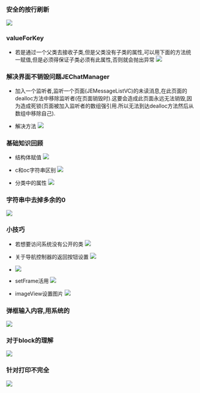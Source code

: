 ### 安全的按行刷新
![](/assets/Snip20170103_10.png)

### valueForKey

- 若是通过一个父类去接收子类,但是父类没有子类的属性,可以用下面的方法统一赋值,但是必须得保证子类必须有此属性,否则就会抛出异常
![](/assets/'d.png)

### 解决界面不销毁问题JEChatManager

- 加入一个监听者,监听一个页面(JEMessageListVC)的未读消息,在此页面的dealloc方法中移除监听者(在页面销毁时).这要会造成此页面永远无法销毁,因为造成死锁(页面被加入监听者的数组强引用.所以无法到达dealloc方法然后从数组中移除自己).

- 解决方法
![](/assets/Snip20170103_11.png)

### 基础知识回顾

- 结构体赋值
![](/assets/Snip20170104_15.png)

- c和oc字符串区别
![](/assets/Snip20170104_16.png) 


- 分类中的属性
![](/assets/Snip20170107_13.png)

### 字符串中去掉多余的0
![](/assets/Snip20170105_1.png)

### 小技巧

- 若想要访问系统没有公开的类
![](/assets/Snip20170107_12.png)

- 关于导航控制器的返回按钮设置
![](/assets/Snip20170105_7.png)

- ![](/assets/Snip20170105_8.png)

- setFrame活用
![](/assets/Snip20170109_1.png)

- imageView设置图片
![](/assets/Snip20170110_5.png)

### 弹框输入内容,用系统的
![](/assets/Snip20170118_1.png)

### 对于block的理解
![](/assets/Snip20170119_4.png)

### 针对打印不完全
![](/assets/Snip20170119_6.png)

